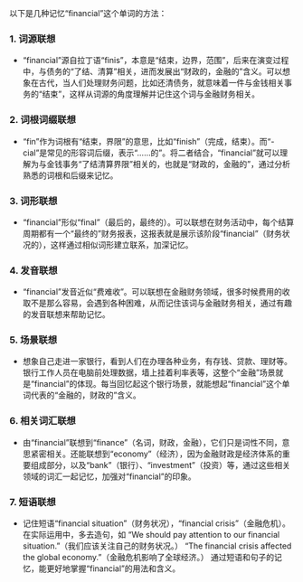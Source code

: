 以下是几种记忆“financial”这个单词的方法：

### 1. 词源联想
 - “financial”源自拉丁语“finis”，本意是“结束，边界，范围”，后来在演变过程中，与债务的“了结、清算”相关，进而发展出“财政的，金融的”含义。可以想象在古代，当人们处理财务问题，比如还清债务，就意味着一件与金钱相关事务的“结束”，这样从词源的角度理解并记住这个词与金融财务相关。

### 2. 词根词缀联想
 - “fin”作为词根有“结束，界限”的意思，比如“finish”（完成，结束）。而“-cial”是常见的形容词后缀，表示“……的”。将二者结合，“financial”就可以理解为与金钱事务“了结清算界限”相关的，也就是“财政的，金融的”，通过分析熟悉的词根和后缀来记忆。

### 3. 词形联想
 - “financial”形似“final”（最后的，最终的）。可以联想在财务活动中，每个结算周期都有一个“最终的”财务报表，这报表就是展示该阶段“financial”（财务状况的），这样通过相似词形建立联系，加深记忆。

### 4. 发音联想
 - “financial”发音近似“费难收”。可以联想在金融财务领域，很多时候费用的收取不是那么容易，会遇到各种困难，从而记住该词与金融财务相关，通过有趣的发音联想来帮助记忆。

### 5. 场景联想
 - 想象自己走进一家银行，看到人们在办理各种业务，有存钱、贷款、理财等。银行工作人员在电脑前处理数据，墙上挂着利率表等，这整个“金融”场景就是“financial”的体现。每当回忆起这个银行场景，就能想起“financial”这个单词代表的“金融的，财政的”含义。

### 6. 相关词汇联想
 - 由“financial”联想到“finance”（名词，财政，金融），它们只是词性不同，意思紧密相关。还能联想到“economy”（经济），因为金融财政是经济体系的重要组成部分，以及“bank”（银行）、“investment”（投资）等，通过这些相关领域的词汇一起记忆，加强对“financial”的印象。

### 7. 短语联想
 - 记住短语“financial situation”（财务状况），“financial crisis”（金融危机）。在实际运用中，多去造句，如 “We should pay attention to our financial situation.”（我们应该关注自己的财务状况。） “The financial crisis affected the global economy.”（金融危机影响了全球经济。） 通过短语和句子的记忆，能更好地掌握“financial”的用法和含义。 